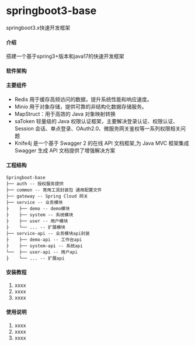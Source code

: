 # springboot3-base
springboot3.x快速开发框架

#### 介绍
搭建一个基于spring3+版本和java17的快速开发框架

#### 软件架构

#### 主要组件
* Redis 用于缓存高频访问的数据，提升系统性能和响应速度。
* Minio 用于对象存储，提供可靠的非结构化数据存储服务。
* MapStruct：用于高效的 Java 对象映射转换
* saToken 轻量级的 Java 权限认证框架，主要解决登录认证、权限认证、Session 会话、单点登录、OAuth2.0、微服务网关鉴权等一系列权限相关问题
* Knife4j 是一个基于 Swagger 2 的在线 API 文档框架,为 Java MVC 框架集成 Swagger 生成 API 文档提供了增强解决方案

#### 工程结构
``` 
Springboot-base
├── auth -- 授权服务提供
├── common -- 常用工具封装包 通用配置文件
├── gateway -- Spring Cloud 网关
├── service -- 业务模块
├    ├── demo -- demo模块 
├    ├── system -- 系统模块 
├    ├── user -- 用户模块 
├    └── ... -- 扩展模块 
├── service-api -- 业务模块api封装
├    ├── demo-api -- 工作台api 
├    ├── system-api -- 系统api 
└──  ├── user-api -- 用户api 
├    └── ... -- 扩展api 
```

#### 安装教程

1.  xxxx
2.  xxxx
3.  xxxx

#### 使用说明

1.  xxxx
2.  xxxx
3.  xxxx
